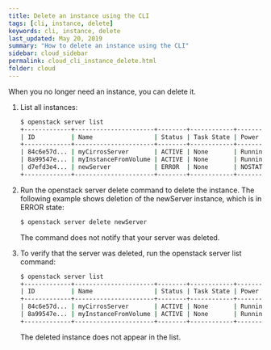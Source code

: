 ```yaml
---
title: Delete an instance using the CLI
tags: [cli, instance, delete]
keywords: cli, instance, delete
last_updated: May 20, 2019
summary: "How to delete an instance using the CLI"
sidebar: cloud_sidebar
permalink: cloud_cli_instance_delete.html
folder: cloud
---
```


When you no longer need an instance, you can delete it.

1. List all instances:
   ```sh
   $ openstack server list
   +-------------+----------------------+--------+------------+-------------+------------------+
   | ID          | Name                 | Status | Task State | Power State | Networks         |
   +-------------+----------------------+--------+------------+-------------+------------------+
   | 84c6e57d... | myCirrosServer       | ACTIVE | None       | Running     | private=10.0.0.3 |
   | 8a99547e... | myInstanceFromVolume | ACTIVE | None       | Running     | private=10.0.0.4 |
   | d7efd3e4... | newServer            | ERROR  | None       | NOSTATE     |                  |
   +-------------+----------------------+--------+------------+-------------+------------------+
   ```
1. Run the openstack server delete command to delete the instance. The following example shows deletion of the newServer instance, which is in ERROR state:
   ```sh
   $ openstack server delete newServer
   ```
   The command does not notify that your server was deleted.

1. To verify that the server was deleted, run the openstack server list command:
   ```sh
   $ openstack server list
   +-------------+----------------------+--------+------------+-------------+------------------+
   | ID          | Name                 | Status | Task State | Power State | Networks         |
   +-------------+----------------------+--------+------------+-------------+------------------+
   | 84c6e57d... | myCirrosServer       | ACTIVE | None       | Running     | private=10.0.0.3 |
   | 8a99547e... | myInstanceFromVolume | ACTIVE | None       | Running     | private=10.0.0.4 |
   +-------------+----------------------+--------+------------+-------------+------------------+
   ```
   The deleted instance does not appear in the list.



